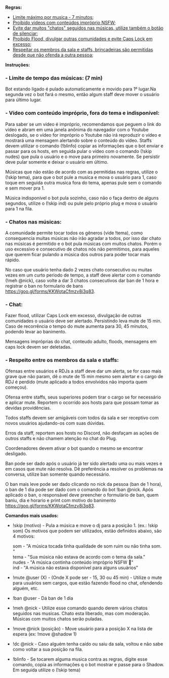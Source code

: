 **Regras:**

- [Limite máximo por musica - 7 minutos](https://github.com/Shadow-Slayer/moveit/blob/master/README.md#--limite-de-tempo-das-músicas-7-min);
- [Proibido videos com conteúdos impróprio NSFW](https://github.com/Shadow-Slayer/moveit/blob/master/README.md#--vídeo-com-conteúdo-impróprio-fora-do-tema-e-indisponível);
- [Evite dar muitos "chatos" seguidos nas músicas, utilize também o botão de silenciar](https://github.com/Shadow-Slayer/moveit/blob/master/README.md#--chatos-nas-músicas);
- [Proibido Flood, divulgar outras comunidades e evite Caps Lock em excesso](https://github.com/Shadow-Slayer/moveit/blob/master/README.md#--chat);
- [Respeitar os membros da sala e staffs, brincadeiras são permitidas desde que não ofenda a outra pessoa](https://github.com/Shadow-Slayer/moveit/blob/master/README.md#--respeito-entre-os-membros-da-sala-e-staffs);


**Instruções:**

<h3>- Limite de tempo das músicas: (7 min)</h3>

Bot estando ligado é pulado automaticamente e movido para 1º lugar.Na segunda vez o bot fará o mesmo, então algum staff deve mover o usuário para último lugar.

<h3>- Vídeo com conteúdo impróprio, fora do tema e indisponível:</h3>

Para saber se um vídeo é impróprio, recomendamos que peguem o link do vídeo e abram em uma janela anônima do navegador com o Youtube deslogado, se o vídeo for impróprio o Youtube não irá reproduzir o vídeo e mostrará uma mensagem alertando sobre o conteúdo do vídeo.
Staffs devem utilizar o comando (!blinfo) copiar as informações que o bot enviar e passar para os hosts, em seguida pular o vídeo com o comando (!skip nudes) que pula o usuário e o move para primeiro novamente. Se persistir deve pular somente e deixar o usuário em último.

Músicas que não estão de acordo com as permitidas nas regras, utilize o (!skip tema), para que o bot pule a musica e mova o usuário para 1, caso toque em seguida outra musica fora do tema, apenas pule sem o comando e sem mover pra 1.

Música indisponível o bot pula sozinho, caso não o faça dentro de alguns segundos, utilize o (!skip ind) ou pule pelo próprio plug e mova o usuário para 1 na fila.

<h3>- Chatos nas músicas:</h3>

A comunidade permite tocar todos os gêneros (vide !tema), como consequencia muitas músicas não irão agradar a todos, por isso dar chato nas músicas é permitido e o bot pula músicas com muitos chatos. Porém o uso excessivo e consecutivo de chatos nós não permitimos, para aqueles que querem ficar pulando a música dos outros para poder tocar mais rápido.

No caso que usuário tenha dado 2 vezes chato consecutivo ou muitas vezes em um curto periodo de tempo, a staff deve alertar com o comando (!meh @nick), caso volte a dar 3 chatos consecutivos dar ban de 1 hora e registrar o ban no formulario de bans https://goo.gl/forms/KKWotaCfmzv8i3q83.

<h3>- Chat:</h3>

Fazer flood, utilizar Caps Lock em excesso, divulgação de outras comunidades o usuário deve ser alertado. Persistindo leva mute de 15 min. Caso de recorrência o tempo do mute aumenta para 30, 45 minutos, podendo levar ao banimento.

Mensagens impróprias do chat, conteudo adulto, floods, mensagens em caps lock devem ser deletadas.

<h3>- Respeito entre os membros da sala e staffs:</h3>

Ofensas entre usuários e RDJs a staff deve dar um alerta, se for caso mais grave que não param, dê o mute de 15 min mesmo sem alertar e o cargo de RDJ é perdido (mute aplicado a todos envolvidos não importa quem começou).

Ofensa entre staffs, seus superiores podem tirar o cargo se for necessário e aplicar mute. Reportem o ocorrido aos hosts para que possam tomar as devidas providências.

Todos staffs devem ser amigáveis com todos da sala e ser receptivo com novos usuários ajudando-os com suas dúvidas.

Erros da staff, reportem aos hosts no Discord, não desfaçam as ações de outros staffs e não chamem atenção no chat do Plug.

Coordenadores devem ativar o bot quando o mesmo se encontrar desligado.

Ban pode ser dado após o usuário já ter sido alertado uma ou mais vezes e em casos que mute não resolva. Dê preferência a resolver os problemas na conversa, utilize ban somente quando necessário. 

O ban mais leve pode ser dado clicando no nick da pessoa (ban de 1 hora), o ban de 1 dia pode ser dado com o comando do bot !ban @nick. Após aplicado o ban, o responsável deve preencher o formulário de ban, quem baniu, dia e horario e print com motivo do banimento https://goo.gl/forms/KKWotaCfmzv8i3q83.


**Comandos mais usados:**

- !skip (motivo) - Pula a música e move o dj para a posição 1. (ex.: !skip som)
Os motivos que podem ser utilizados, estão definidos abaixo, são 4 motivos: 

   som - "A música tocada tinha qualidade de som ruim ou não tinha som. "</br>
   tema - "Sua música não estava de acordo com o tema da sala."</br>
   nudes - "A música continha conteúdo impróprio NSFW :underage:"</br>
   ind - "A música não estava disponível para alguns usuários"</br>

- !mute @user (X) - (Onde X pode ser - 15, 30 ou 45 min) - Utilize o mute para usuários sem cargos, que estão fazendo flood no chat, ofendendo alguém, etc.
- !ban @user - Dá ban de 1 dia
- !meh @nick - Utilize esse comando quando derem vários chatos seguidos nas musicas. Chato esta liberado, mas com moderação. Músicas com muitos chatos serão puladas. 
- !move @nick (posição) - Move usuário para a posição X na lista de espera (ex: !move @shadow 1)
- !dc @nick - Caso alguém tenha caído ou saiu da sala, voltou e não sabe como voltar a sua posição na fila.
- !blinfo - Se tocarem alguma musica contra as regras, digite esse comando, copia as informações q o bot mostrar e passe para o Shadow. Em seguida utilize o (!skip tema)
